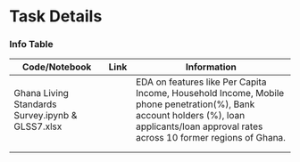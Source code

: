 # Task Details
### Info Table 

|Code/Notebook |Link|  Information |
|----------|------|-----------------------------------------------|
|Ghana Living Standards Survey.ipynb & GLSS7.xlsx|      |EDA on features like Per Capita Income, Household Income, Mobile phone penetration(%), Bank account holders (%), loan applicants/loan approval rates across 10 former regions of Ghana.|
|          |      |                                               |
|          |      |                                               |
